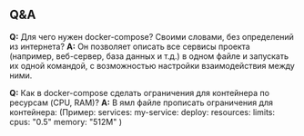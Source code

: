 ## Q&A
**Q:** Для чего нужен docker-compose? Своими словами, без определений из интернета? 
**A:** Он позволяет описать все сервисы проекта (например, веб-сервер, база данных и т.д.) в одном файле и запускать их одной командой, с возможностью настройки взаимодействия между ними.
	    
**Q:** Как в docker-compose сделать ограничения для контейнера по ресурсам (CPU, RAM)?
**A:** В ямл файле прописать ограничения для контейнера: 
	      (Пример:
	      services: 
	      my-service: 
	      deploy: resources: 
	      limits: 
	      cpus: "0.5" 
	      memory: "512M" )
